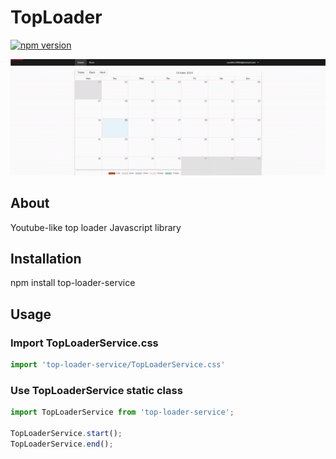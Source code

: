 # TopLoader

[![npm version](https://badge.fury.io/js/top-loader-service.svg)](https://badge.fury.io/js/top-loader-service)

![](demo/demo.gif)

## About
Youtube-like top loader Javascript library

## Installation
npm install top-loader-service

## Usage

### Import TopLoaderService.css

``` js
import 'top-loader-service/TopLoaderService.css'
```

### Use TopLoaderService static class

``` js
import TopLoaderService from 'top-loader-service';

TopLoaderService.start();
TopLoaderService.end();
```